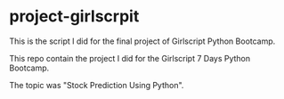 # project-girlscrpit
This is the script I did for the  final project of Girlscript Python Bootcamp.


This repo contain the project I did for the Girlscript 7 Days Python Bootcamp.

The topic was "Stock Prediction Using Python".
